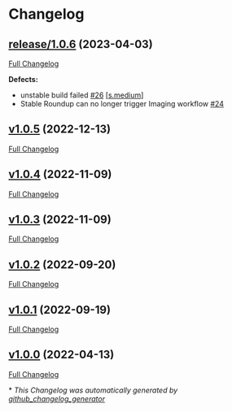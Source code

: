 # Changelog

## [release/1.0.6](https://github.com/NASA-PDS/registry-crawler-service/tree/release/1.0.6) (2023-04-03)

[Full Changelog](https://github.com/NASA-PDS/registry-crawler-service/compare/v1.0.5...release/1.0.6)

**Defects:**

- unstable build failed [\#26](https://github.com/NASA-PDS/registry-crawler-service/issues/26) [[s.medium](https://github.com/NASA-PDS/registry-crawler-service/labels/s.medium)]
- Stable Roundup can no longer trigger Imaging workflow [\#24](https://github.com/NASA-PDS/registry-crawler-service/issues/24)

## [v1.0.5](https://github.com/NASA-PDS/registry-crawler-service/tree/v1.0.5) (2022-12-13)

[Full Changelog](https://github.com/NASA-PDS/registry-crawler-service/compare/v1.0.4...v1.0.5)

## [v1.0.4](https://github.com/NASA-PDS/registry-crawler-service/tree/v1.0.4) (2022-11-09)

[Full Changelog](https://github.com/NASA-PDS/registry-crawler-service/compare/v1.0.3...v1.0.4)

## [v1.0.3](https://github.com/NASA-PDS/registry-crawler-service/tree/v1.0.3) (2022-11-09)

[Full Changelog](https://github.com/NASA-PDS/registry-crawler-service/compare/v1.0.2...v1.0.3)

## [v1.0.2](https://github.com/NASA-PDS/registry-crawler-service/tree/v1.0.2) (2022-09-20)

[Full Changelog](https://github.com/NASA-PDS/registry-crawler-service/compare/v1.0.1...v1.0.2)

## [v1.0.1](https://github.com/NASA-PDS/registry-crawler-service/tree/v1.0.1) (2022-09-19)

[Full Changelog](https://github.com/NASA-PDS/registry-crawler-service/compare/v1.0.0...v1.0.1)

## [v1.0.0](https://github.com/NASA-PDS/registry-crawler-service/tree/v1.0.0) (2022-04-13)

[Full Changelog](https://github.com/NASA-PDS/registry-crawler-service/compare/e5bc1897d0dbe974f5790094019612b3503cb5b9...v1.0.0)



\* *This Changelog was automatically generated by [github_changelog_generator](https://github.com/github-changelog-generator/github-changelog-generator)*
